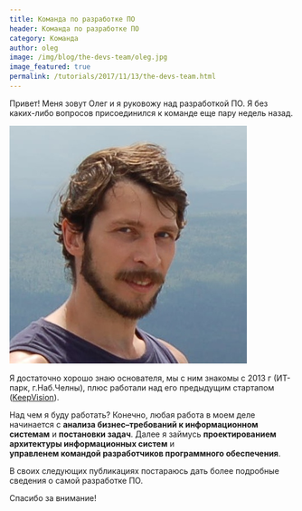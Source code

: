 ```yaml
---
title: Команда по разработке ПО
header: Команда по разработке ПО
category: Команда
author: oleg
image: /img/blog/the-devs-team/oleg.jpg
image_featured: true
permalink: /tutorials/2017/11/13/the-devs-team.html
---
```

Привет! Меня зовут Олег и я руковожу над разработкой ПО. Я без каких-либо вопросов присоединился к команде еще пару недель назад. 

![Includes](/img/blog/the-devs-team/oleg.jpg)

Я достаточно хорошо знаю основателя, мы с ним знакомы с 2013 г (ИТ-парк, г.Наб.Челны), плюс работали над его предыдущим стартапом ([KeepVision](https://keepvision.ru)).

Над чем я буду работать? Конечно, любая работа в моем деле начинается с __анализа бизнес–требований к информационном системам__ и __постановки задач__. Далее я займусь __проектированием архитектуры информационных систем__ и  
__управленем командой разработчиков программного обеспечения__. 

В своих следующих публикациях постараюсь дать более подробные сведения о самой разработке ПО. 

Спасибо за внимание!
